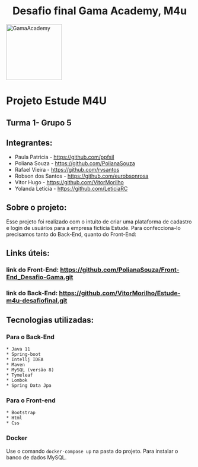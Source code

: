 <h1 style = "text-align: center;"> Desafio final Gama Academy, M4u </h1>

<img src="https://res.cloudinary.com/walljobs/image/upload/v1575401331/kzv4wwbbh6sai7cwqyu8.jpg" 
     alt="GamaAcademy" width="150" heigth="150" />

#   Projeto Estude M4U
##   Turma 1- Grupo 5

##  Integrantes:
  * Paula Patricia - https://github.com/ppfsil
  * Poliana Souza - https://github.com/PolianaSouza
  * Rafael Vieira - https://github.com/rvsantos
  * Robson dos Santos - https://github.com/eurobsonrosa
  * Vitor Hugo - https://github.com/VitorMorilho
  * Yolanda Letícia - https://github.com/LeticiaRC

##  Sobre o projeto:
  Esse projeto foi realizado com o intuito de criar uma plataforma de cadastro e login de usuários para a empresa fictícia Estude.
  Para confecciona-lo precisamos tanto do Back-End, quanto do Front-End:

##  Links úteis:
### link do Front-End: https://github.com/PolianaSouza/Front-End_Desafio-Gama.git
### link do Back-End: https://github.com/VitorMorilho/Estude-m4u-desafiofinal.git

##  Tecnologias utilizadas:
### Para o Back-End
    * Java 11
    * Spring-boot
    * Intellj IDEA
    * Maven
    * MySQL (versão 8)
    * Tymeleaf
    * Lombok
    * Spring Data Jpa

### Para o Front-end
    * Bootstrap
    * Html
    * Css

### Docker
Use o comando `docker-compose up` na pasta do projeto. Para instalar o banco de dados MySQL.
